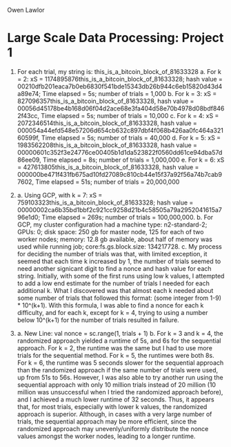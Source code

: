 Owen Lawlor
# Large Scale Data Processing: Project 1
1. For each trial, my string is: this_is_a_bitcoin_block_of_81633328
    a. For k = 2: xS = 1174895876this_is_a_bitcoin_block_of_81633328; hash value = 00210dfb201eaca7b0eb6830f541bde15343db26b944c6eb15820d43d4a89e74; Time elapsed = 5s; number of trials = 1,000
    b. For k = 3: xS = 827096357this_is_a_bitcoin_block_of_81633328, hash value = 00056d45178be4b168d06f04d2ace68e3fa404d58e70b4978d08bdf8462f43cc, Time elapsed = 5s; number of trials = 10,000
    c. For k = 4: xS = 2072346514this_is_a_bitcoin_block_of_81633328, hash value = 000054a44efd548e57206d654cb632c897dbf4f068b426aa0fc464a32160599f, Time elapsed = 5s; number of trials = 40,000
    d. For k = 5: xS = 1983562208this_is_a_bitcoin_block_of_81633328, hash value = 00000601c352f3e24776ce00405b1d1da523822f0560dd61ce94dba57d86ee09, Time elapsed = 8s; number of trials = 1,000,000
    e. For k = 6: xS = 427613805this_is_a_bitcoin_block_of_81633328, hash value = 000000be471f431fb675ad10fd27089c810cb44e15f37a92f56a74b7cab97602, Time elapsed = 51s; number of trials = 20,000,000

2. 
    a. Using GCP, with k = 7: xS = 759103323this_is_a_bitcoin_block_of_81633328; hash value = 00000002ca6b35bd1bbf2c921cc9258d21b4c58505a79a2952041615a796e1d0; Time elapsed = 269s; number of trials = 100,000,000.
    b. For GCP, my cluster configuration had a machine type: n2-standard-2; GPUs: 0; disk space: 250 gb for master node, 125 for each of two worker nodes; memory: 12.8 gb available, about half of memory was used while running job; core:fs.gs.block.size: 134217728.
    c. My process for deciding the number of trials was that, with limited exception, it seemed that each time k increased by 1, the number of trials seemed to need another signicant digit to find a nonce and hash value for each string. Initially, with some of the first runs using low k values, I attempted to add a low end estimate for the number of trials I needed for each additional k. What I discovered was that almost each k needed about some number of trials that followed this format: (some integer from 1-9) * 10^(k+1). With this formula, I was able to find a nonce for each k difficulty, and for each k, except for k = 4, trying to using a number below 10^(k+1) for the number of trials resulted in failure. 

3.
    a. New Line: val nonce = sc.range(1, trials + 1)
    b. For k = 3 and k = 4, the randomized approach yielded a runtime of 5s, and 6s for the sequential approach. For k = 2, the runtime was the same but I had to use more trials for the sequential method. For k = 5, the runtimes were both 8s. For k = 6, the runtime was 5 seconds slower for the sequential approach than the randomized approach if the same number of trials were used, up from 51s to 56s. However, I was also able to try another run using the sequential approach with only 10 million trials instead of 20 million (10 million was unsuccessful when I tried the randomized approach before), and I achieved a much lower runtime of 32 seconds. Thus, it appears that, for most trials, especially with lower k values, the randomized approach is superior. Although, in cases with a very large number of trials, the sequential approach may be more efficient, since the randomized approach may unevenly/uniformly distribute the nonce values amongst the worker nodes, leading to a longer runtime.